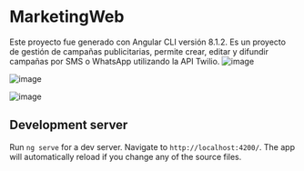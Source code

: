 # MarketingWeb

Este proyecto fue generado con Angular CLI versión 8.1.2. Es un proyecto de gestión de campañas publicitarias, permite crear, editar y difundir campañas por SMS o WhatsApp utilizando la API Twilio. 
![image](https://user-images.githubusercontent.com/54419148/119479452-45a05e00-bd16-11eb-85e0-99b8fb0e7a88.png)


![image](https://user-images.githubusercontent.com/54419148/119479300-1e499100-bd16-11eb-8522-3014fba110b6.png)


![image](https://user-images.githubusercontent.com/54419148/119479124-f2c6a680-bd15-11eb-858b-47b9f348deba.png)


## Development server

Run `ng serve` for a dev server. Navigate to `http://localhost:4200/`. The app will automatically reload if you change any of the source files.


